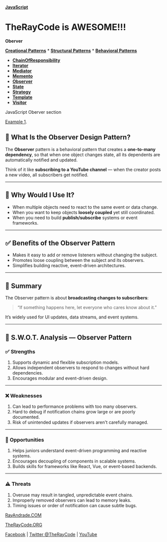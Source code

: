 **[JavaScript](../README.md)** 

# TheRayCode is AWESOME!!!

**Oberver**

**[Creational Patterns](../Creational/README.md)** * **[Structural Patterns](../Structural/README.md)** * **[Behavioral Patterns](../README.md)**

* **[ChainOfResponsibility](../ChainOfResponsibility/README.md)**
* **[Iterator](../Iterator/README.md)**
* **[Mediator](../Mediator/README.md)**
* **[Memento](../Memento/README.md)**
* **[Observer](../Observer/README.md)**
* **[State](../State/README.md)**
* **[Strategy](../Strategy/README.md)**
* **[Template](../Template/README.md)**
* **[Visitor](../Visitor/README.md)**

JavaScript Oberver section

[Example 1](./Example1/README.md).


## 👀 What Is the Observer Design Pattern?

The **Observer** pattern is a behavioral pattern that creates a **one-to-many dependency**, so that when one object changes state, all its dependents are automatically notified and updated.

Think of it like **subscribing to a YouTube channel** — when the creator posts a new video, all subscribers get notified.

---

## 🤔 Why Would I Use It?

* When multiple objects need to react to the same event or data change.
* When you want to keep objects **loosely coupled** yet still coordinated.
* When you need to build **publish/subscribe** systems or event frameworks.

---

## ✅ Benefits of the Observer Pattern

* Makes it easy to add or remove listeners without changing the subject.
* Promotes loose coupling between the subject and its observers.
* Simplifies building reactive, event-driven architectures.

---

## 🧩 Summary

The Observer pattern is about **broadcasting changes to subscribers**:

> “If something happens here, let everyone who cares know about it.”

It’s widely used for UI updates, data streams, and event systems.

---

## 🧠 S.W\.O.T. Analysis — Observer Pattern

### ✅ **Strengths**

1. Supports dynamic and flexible subscription models.
2. Allows independent observers to respond to changes without hard dependencies.
3. Encourages modular and event-driven design.

---

### ❌ **Weaknesses**

1. Can lead to performance problems with too many observers.
2. Hard to debug if notification chains grow large or are poorly documented.
3. Risk of unintended updates if observers aren't carefully managed.

---

### 🌱 **Opportunities**

1. Helps juniors understand event-driven programming and reactive systems.
2. Encourages decoupling of components in scalable systems.
3. Builds skills for frameworks like React, Vue, or event-based backends.

---

### ⚠️ **Threats**

1. Overuse may result in tangled, unpredictable event chains.
2. Improperly removed observers can lead to memory leaks.
3. Timing issues or order of notification can cause subtle bugs.



[RayAndrade.COM](https://www.RayAndrade.com)

[TheRayCode.ORG](https://www.TheRayCode.org)

[Facebook](https://www.facebook.com/TheRayCode/) | [Twitter @TheRayCode](https://www.twitter.com/TheRayCode/) | [YouTube](https://www.youtube.com/AndradeRay/)
